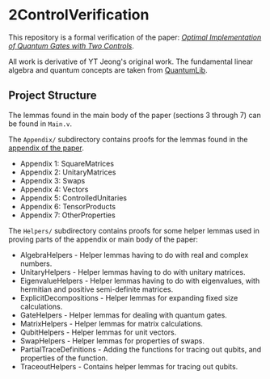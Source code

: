 # 2ControlVerification

This repository is a formal verification of the paper:
[_Optimal Implementation of Quantum Gates with Two Controls_](https://www.sciencedirect.com/science/article/pii/S0024379524001356).

All work is derivative of YT Jeong's original work. The fundamental linear
algebra and quantum concepts are taken from
[QuantumLib](https://github.com/inQWIRE/QuantumLib).

## Project Structure

The lemmas found in the main body of the paper (sections 3 through 7) can be
found in `Main.v`.

The `Appendix/` subdirectory contains proofs for the lemmas found in the
[appendix of the paper](https://www.sciencedirect.com/science/article/pii/S0024379524001356#se0090).

- Appendix 1: SquareMatrices
- Appendix 2: UnitaryMatrices
- Appendix 3: Swaps
- Appendix 4: Vectors
- Appendix 5: ControlledUnitaries
- Appendix 6: TensorProducts
- Appendix 7: OtherProperties

The `Helpers/` subdirectory contains proofs for some helper lemmas used in
proving parts of the appendix or main body of the paper:

- AlgebraHelpers - Helper lemmas having to do with real and complex numbers.
- UnitaryHelpers - Helper lemmas having to do with unitary matrices.
- EigenvalueHelpers - Helper lemmas having to do with eigenvalues, with
  hermitian and positive semi-definite matrices.
- ExplicitDecompositions - Helper lemmas for expanding fixed size calculations.
- GateHelpers - Helper lemmas for dealing with quantum gates.
- MatrixHelpers - Helper lemmas for matrix calculations.
- QubitHelpers - Helper lemmas for unit vectors.
- SwapHelpers - Helper lemmas for properties of swaps.
- PartialTraceDefinitions - Adding the functions for tracing out qubits, and
  properties of the function.
- TraceoutHelpers - Contains helper lemmas for tracing out qubits.

